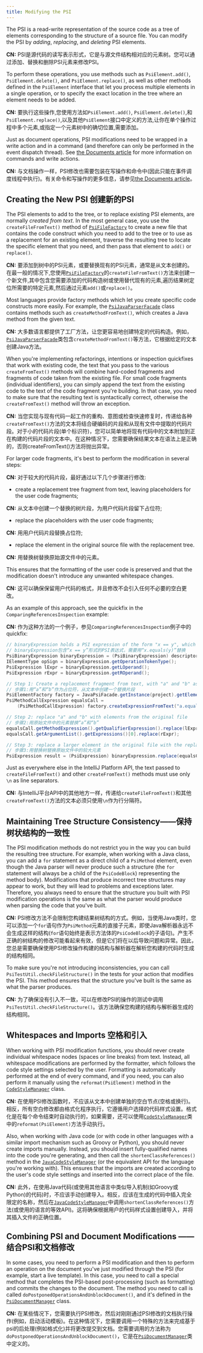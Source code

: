 ```yaml
---
title: Modifying the PSI
---
```


The PSI is a read-write representation of the source code as a tree of elements corresponding to the structure of a source
file. You can modify the PSI by *adding*, *replacing*, and *deleting* PSI elements.

**CN:**  PSI是源代码的读写表示形式，它是与源文件结构相对应的元素树。您可以通过添加、替换和删除PSI元素来修改PSI。

To perform these operations, you use methods such as `PsiElement.add()`, `PsiElement.delete()`, and `PsiElement.replace()`,
as well as other methods defined in the `PsiElement` interface that let you process multiple elements in a single
operation, or to specify the exact location in the tree where an element needs to be added.

**CN:**  要执行这些操作,您使用方法如`PsiElement.add()`, `PsiElement.delete()`,和`PsiElement.replace()`,以及其他`PsiElement`接口中定义的方法,让你在单个操作过程中多个元素,或指定一个元素树中的确切位置,需要添加。

Just as document operations, PSI modifications need to be wrapped in a write action and in a command (and therefore
can only be performed in the event dispatch thread). See [the Documents article](documents.md#what-are-the-rules-of-working-with-documents)
for more information on commands and write actions.

**CN:**  与文档操作一样，PSI修改也需要包装在写操作和命令中(因此只能在事件调度线程中执行)。有关命令和写操作的更多信息，请参见[the Documents article](documents.md#what-are-the-rules-of-working-with-documents)。


## Creating the New PSI 创建新的PSI

The PSI elements to add to the tree, or to replace existing PSI elements, are normally *created from text*.
In the most general case, you use the `createFileFromText()` method of [`PsiFileFactory`](upsource:///platform/core-api/src/com/intellij/psi/PsiFileFactory.java)
to create a new file that contains the code construct which you need to add to the tree or to use as a replacement
for an existing element, traverse the resulting tree to locate the specific element that you need, and then pass that
element to `add()` or `replace()`.

**CN:**  要添加到树中的PSI元素，或要替换现有的PSI元素，通常是从文本创建的。在最一般的情况下,您使用[`PsiFileFactory`](upsource:///platform/core-api/src/com/intellij/psi/PsiFileFactory.java)的`createFileFromText()`方法来创建一个新文件,其中包含您需要添加的代码构造树或使用替代现有的元素,遍历结果树定位所需要的特定元素,然后通过元素`add()`或`replace()`。

Most languages provide factory methods which let you create specific code constructs more easily. For example,
the [`PsiJavaParserFacade`](upsource:///java/java-psi-api/src/com/intellij/psi/PsiJavaParserFacade.java) class
contains methods such as `createMethodFromText()`, which creates a Java method from the given text.

**CN:**  大多数语言都提供了工厂方法，让您更容易地创建特定的代码构造。例如，[`PsiJavaParserFacade`](upsource:///java/java-psi-api/src/com/intellij/psi/PsiJavaParserFacade.java)类包含`createMethodFromText()`等方法，它根据给定的文本创建Java方法。

When you're implementing refactorings, intentions or inspection quickfixes that work with existing code, the text that
you pass to the various `createFromText()` methods will combine hard-coded fragments and fragments of code taken from
the existing file. For small code fragments (individual identifiers), you can simply append the text from the existing
code to the text of the code fragment you're building. In that case, you need to make sure that the resulting text is 
syntactically correct, otherwise the `createFromText()` method will throw an exception. 

**CN:**  当您实现与现有代码一起工作的重构、意图或检查快速修复时，传递给各种`createFromText()`方法的文本将结合硬编码的片段和从现有文件中提取的代码片段。对于小的代码片段(单个标识符)，您可以简单地将现有代码中的文本附加到正在构建的代码片段的文本中。在这种情况下，您需要确保结果文本在语法上是正确的，否则createFromText()方法将抛出异常。

For larger code fragments, it's best to perform the modification in several steps: 

**CN:**  对于较大的代码片段，最好通过以下几个步骤进行修改:

 * create a replacement tree fragment from text, leaving placeholders for the user code fragments;
 
 **CN:**  从文本中创建一个替换的树片段，为用户代码片段留下占位符;
 
 * replace the placeholders with the user code fragments;
 
 **CN:**  用用户代码片段替换占位符;
 
 * replace the element in the original source file with the replacement tree.

**CN:**  用替换树替换原始源文件中的元素。

This ensures that the formatting of the user code is preserved and that the modification doesn't introduce any unwanted
whitespace changes.  

**CN:**  这可以确保保留用户代码的格式，并且修改不会引入任何不必要的空白更改。 

As an example of this approach, see the quickfix in the `ComparingReferencesInspection` example:

**CN:**  作为这种方法的一个例子，参见`ComparingReferencesInspection`例子中的quickfix:

```java
// binaryExpression holds a PSI expression of the form "x == y", which needs to be replaced with "x.equals(y)"
// binaryExpression包含“x == y”形式的PSI表达式，需要用“x.equals(y)”替换
PsiBinaryExpression binaryExpression = (PsiBinaryExpression) descriptor.getPsiElement();
IElementType opSign = binaryExpression.getOperationTokenType();
PsiExpression lExpr = binaryExpression.getLOperand();
PsiExpression rExpr = binaryExpression.getROperand();

// Step 1: Create a replacement fragment from text, with "a" and "b" as placeholders
// 步骤1:用“a”和“b”作为占位符，从文本中创建一个替换片段
PsiElementFactory factory = JavaPsiFacade.getInstance(project).getElementFactory();
PsiMethodCallExpression equalsCall =
    (PsiMethodCallExpression) factory.createExpressionFromText("a.equals(b)", null);

// Step 2: replace "a" and "b" with elements from the original file
// 步骤2:用原始文件中的元素替换“a”和“b”
equalsCall.getMethodExpression().getQualifierExpression().replace(lExpr);
equalsCall.getArgumentList().getExpressions()[0].replace(rExpr);

// Step 3: replace a larger element in the original file with the replacement tree
// 步骤3:用替换树替换原始文件中的较大元素
PsiExpression result = (PsiExpression) binaryExpression.replace(equalsCall);
```

Just as everywhere else in the IntelliJ Platform API, the text passed to `createFileFromText()` and other `createFromText()`
methods must use only `\n` as line separators.

**CN:**  与IntelliJ平台API中的其他地方一样，传递给`createFileFromText()`和其他`createFromText()`方法的文本必须只使用`\n`作为行分隔符。

## Maintaining Tree Structure Consistency——保持树状结构的一致性

The PSI modification methods do not restrict you in the way you can build the resulting tree structure. For example,
when working with a Java class, you can add a `for` statement as a direct child of a `PsiMethod` element, even though
the Java parser will never produce such a structure (the `for` statement will always be a child of the `PsiCodeBlock`)
representing the method body). Modifications that produce incorrect tree structures may appear to work, but they will
lead to problems and exceptions later. Therefore, you always need to ensure that the structure you built with PSI
modification operations is the same as what the parser would produce when parsing the code that you've built.

**CN:**  PSI修改方法不会限制您构建结果树结构的方式。例如，当使用Java类时，您可以添加一个`for`语句作为`PsiMethod`元素的直接子元素，即使Java解析器永远不会生成这样的结构(`for`语句始终是表示方法体的`PsiCodeBlock`的子语句)。产生不正确的树结构的修改可能看起来有效，但是它们将在以后导致问题和异常。因此，您总是需要确保使用PSI修改操作构建的结构与解析器在解析您构建的代码时生成的结构相同。

To make sure you're not introducing inconsistencies, you can call `PsiTestUtil.checkFileStructure()` in the tests for
your action that modifies the PSI. This method ensures that the structure you've built is the same as what the parser produces.

**CN:**  为了确保没有引入不一致，可以在修改PSI的操作的测试中调用`PsiTestUtil.checkFileStructure()`。该方法确保您构建的结构与解析器生成的结构相同。

## Whitespaces and Imports 空格和引入

When working with PSI modification functions, you should never create individual whitespace nodes (spaces or line breaks)
from text. Instead, all whitespace modifications are performed by the formatter, which follows the code style settings
selected by the user. Formatting is automatically performed at the end of every command, and if you need, you can
also perform it manually using the `reformat(PsiElement)` method in the
[`CodeStyleManager`](upsource:///platform/core-api/src/com/intellij/psi/codeStyle/CodeStyleManager.java) class.

**CN:**  在使用PSI修改函数时，不应该从文本中创建单独的空白节点(空格或换行)。相反，所有空白修改都由格式化程序执行，它遵循用户选择的代码样式设置。格式化是在每个命令结束时自动执行的，如果需要，还可以使用[`CodeStyleManager`](upsource:///platform/core-api/src/com/intellij/psi/codeStyle/CodeStyleManager.java)类中的`reformat(PsiElement)`方法手动执行。

Also, when working with Java code (or with code in other languages with a similar import mechanism such as Groovy or Python),
you should never create imports manually. Instead, you should insert fully-qualified names into the code you're
generating, and then call the `shortenClassReferences()` method in the 
[`JavaCodeStyleManager`](upsource:///java/java-psi-api/src/com/intellij/psi/codeStyle/JavaCodeStyleManager.java)
(or the equivalent API for the language you're working with). This ensures that the imports are created according to
the user's code style settings and inserted into the correct place of the file.

**CN:**  此外，在使用Java代码(或使用其他语言中类似导入机制(如Groovy或Python)的代码)时，不应该手动创建导入。相反，应该在生成的代码中插入完全限定的名称，然后在[`JavaCodeStyleManager`](upsource:///java/java-psi-api/src/com/intellij/psi/codeStyle/JavaCodeStyleManager.java)中调用`shortenClassReferences()`方法(或使用的语言的等效API)。这将确保根据用户的代码样式设置创建导入，并将其插入文件的正确位置。

## Combining PSI and Document Modifications —— 结合PSI和文档修改

In some cases, you need to perform a PSI modification and then to perform an operation on the document you've just
modified through the PSI (for example, start a live template). In this case, you need to call a special method that
completes the PSI-based post-processing (such as formatting) and commits the changes to the document. The method
you need to call is called `doPostponedOperationsAndUnblockDocument()`, and it's defined in the
[`PsiDocumentManager`](upsource:///platform/core-api/src/com/intellij/psi/PsiDocumentManager.java) class.

**CN:**  在某些情况下，您需要执行PSI修改，然后对刚刚通过PSI修改的文档执行操作(例如，启动活动模板)。在这种情况下，您需要调用一个特殊的方法来完成基于psi的后处理(例如格式化)并将更改提交到文档。您需要调用的方法称为`doPostponedOperationsAndUnblockDocument()`，它是在[`PsiDocumentManager`](upsource:///platform/core-api/src/com/intellij/psi/PsiDocumentManager.java)类中定义的。

